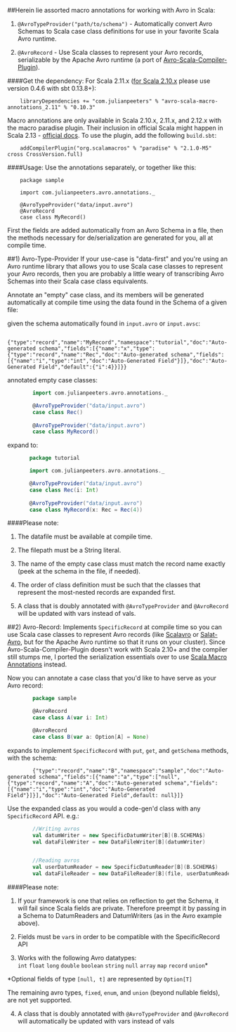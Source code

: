 ##Herein lie assorted macro annotations for working with Avro in Scala:

1) `@AvroTypeProvider("path/to/schema")` - Automatically convert Avro Schemas to Scala case class definitions for use in your favorite Scala Avro runtime.


2) `@AvroRecord` - Use Scala classes to represent your Avro records, serializable by the Apache Avro runtime (a port of [Avro-Scala-Compiler-Plugin](https://code.google.com/p/avro-scala-compiler-plugin/)).



####Get the dependency:
For Scala 2.11.x ([for Scala 2.10.x](https://github.com/julianpeeters/avro-scala-macro-annotations/issues/6#issuecomment-77973333) please use version 0.4.6 with sbt 0.13.8+):



        libraryDependencies += "com.julianpeeters" % "avro-scala-macro-annotations_2.11" % "0.10.3"


Macro annotations are only available in Scala 2.10.x, 2.11.x, and 2.12.x with the macro paradise plugin. Their inclusion in official Scala might happen in Scala 2.13 - [official docs](http://docs.scala-lang.org/overviews/macros/annotations.html). To use the plugin, add the following `build.sbt`:

        addCompilerPlugin("org.scalamacros" % "paradise" % "2.1.0-M5" cross CrossVersion.full)



####Usage:
Use the annotations separately, or together like this:

        package sample
        
        import com.julianpeeters.avro.annotations._
         
        @AvroTypeProvider("data/input.avro")
        @AvroRecord
        case class MyRecord()


First the fields are added automatically from an Avro Schema in a file, then the methods necessary for de/serialization are generated for you, all at compile time.


##1) Avro-Type-Provider
If your use-case is "data-first" and you're using an Avro runtime library that allows you to use Scala case classes to represent your Avro records, then you are probably a little weary of transcribing Avro Schemas into their Scala case class equivalents. 

Annotate an "empty" case class, and its members will be generated automatically at compile time using the data found in the Schema of a given file:

  given the schema automatically found in `input.avro` or `input.avsc`:
        
```
        {"type":"record","name":"MyRecord","namespace":"tutorial","doc":"Auto-generated schema","fields":[{"name":"x","type":{"type":"record","name":"Rec","doc":"Auto-generated schema","fields":[{"name":"i","type":"int","doc":"Auto-Generated Field"}]},"doc":"Auto-Generated Field","default":{"i":4}}]}}
```

  annotated empty case classes:

```scala
        import com.julianpeeters.avro.annotations._

        @AvroTypeProvider("data/input.avro")
        case class Rec()
         
        @AvroTypeProvider("data/input.avro")
        case class MyRecord()
```

  expand to:

 ```scala       
        package tutorial

        import com.julianpeeters.avro.annotations._

        @AvroTypeProvider("data/input.avro")
        case class Rec(i: Int)
         
        @AvroTypeProvider("data/input.avro")
        case class MyRecord(x: Rec = Rec(4))
```

####Please note:
1) The datafile must be available at compile time.

2) The filepath must be a String literal.

3) The name of the empty case class must match the record name exactly (peek at the schema in the file, if needed).

4) The order of class definition must be such that the classes that represent the most-nested records are expanded first.

5) A class that is doubly annotated with `@AvroTypeProvider` and `@AvroRecord` will be updated with vars instead of vals.

##2) Avro-Record: 
Implements `SpecificRecord` at compile time so you can use Scala case classes to represent Avro records (like [Scalavro](https://github.com/GenslerAppsPod/scalavro) or [Salat-Avro](https://github.com/julianpeeters/salat-avro/tree/master), but for the Apache Avro runtime so that it runs on your cluster). Since Avro-Scala-Compiler-Plugin doesn't work with Scala 2.10+ and the compiler still stumps me, I ported the serialization essentials over to use [Scala Macro Annotations](http://docs.scala-lang.org/overviews/macros/annotations.html) instead. 

Now you can annotate a case class that you'd like to have serve as your Avro record:

```scala
        package sample

        @AvroRecord
        case class A(var i: Int)

        @AvroRecord
        case class B(var a: Option[A] = None)
```

  expands to implement `SpecificRecord` with `put`, `get`, and `getSchema` methods, with the schema:

```
        {"type":"record","name":"B","namespace":"sample","doc":"Auto-generated schema","fields":[{"name":"a","type":["null",{"type":"record","name":"A","doc":"Auto-generated schema","fields":[{"name":"i","type":"int","doc":"Auto-Generated Field"}]}],"doc":"Auto-Generated Field",default: null}]}
```

Use the expanded class as you would a code-gen'd class with any `SpecificRecord` API. e.g.:

```scala
        //Writing avros 
        val datumWriter = new SpecificDatumWriter[B](B.SCHEMA$)
        val dataFileWriter = new DataFileWriter[B](datumWriter)


        //Reading avros
        val userDatumReader = new SpecificDatumReader[B](B.SCHEMA$)
        val dataFileReader = new DataFileReader[B](file, userDatumReader)
```

####Please note:
1) If your framework is one that relies on reflection to get the Schema, it will fail since Scala fields are private. Therefore preempt it by passing in a Schema to DatumReaders and DatumWriters (as in the Avro example above).

2) Fields must be `var`s in order to be compatible with the SpecificRecord API

3) Works with the following Avro datatypes:  
`int`
`float`
`long`
`double`
`boolean`
`string`
`null`
`array`
`map`
`record`
`union`*

*Optional fields of type `[null, t]` are represented by `Option[T]` 

The remaining avro types, `fixed`, `enum`, and `union` (beyond nullable fields), are not yet supported.


4) A class that is doubly annotated with `@AvroTypeProvider` and `@AvroRecord` will automatically be updated with vars instead of vals


